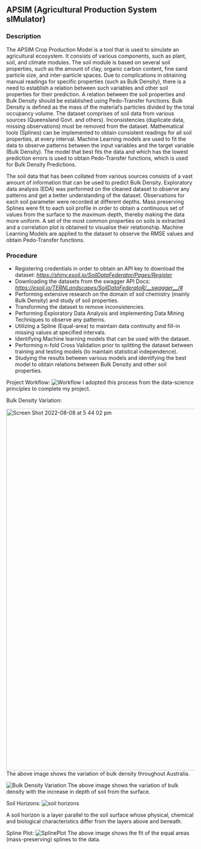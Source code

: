 ## APSIM (Agricultural Production System sIMulator) 

<!------------------->


### Description

The APSIM Crop Production Model is a tool that is used to simulate an agricultural ecosystem. It
consists of various components, such as plant, soil, and climate modules. The soil module is based on
several soil properties, such as the amount of clay, organic carbon content, fine sand particle size, and
inter-particle spaces. Due to complications in obtaining manual readings for specific properties (such
as Bulk Density), there is a need to establish a relation between such variables and other soil properties
for their prediction. A relation between the soil properties and Bulk Density should be established using
Pedo-Transfer functions.
Bulk Density is defined as the mass of the material’s particles divided by the total occupancy volume.
The dataset comprises of soil data from various sources (Queensland Govt. and others). Inconsistencies
(duplicate data, missing observations) must be removed from the dataset. Mathematical tools (Splines)
can be implemented to obtain consistent readings for all soil properties, at every interval. Machine
Learning models are used to fit the data to observe patterns between the input variables and the target
variable (Bulk Density). The model that best fits the data and which has the lowest prediction errors is
used to obtain Pedo-Transfer functions, which is used for Bulk Density Predictions. 

The soil data that has been collated from various sources consists of a vast amount of
information that can be used to predict Bulk Density. Exploratory data analysis (EDA) was performed
on the cleaned dataset to observe any patterns and get a better understanding of the dataset. Observations
for each soil parameter were recorded at different depths. Mass preserving Splines were fit to each soil
profile in order to obtain a continuous set of values from the surface to the maximum depth, thereby
making the data more uniform. A set of the most common properties on soils is extracted and a
correlation plot is obtained to visualise their relationship. Machine Learning Models are applied to the
dataset to observe the RMSE values and obtain Pedo-Transfer functions. 


### Procedure
- Registering credentials in order to obtain an API key to download the dataset: *https://shiny.esoil.io/SoilDataFederator/Pages/Register*
- Downloading the datasets from the swagger API Docs: *https://esoil.io/TERNLandscapes/SoilDataFederatoR/__swagger__/#* 
- Performing extensive research on the domain of soil chemistry (mainly Bulk Density) and study of soil properties. 
- Transforming the dataset to remove inconsistencies.
- Performing Exploratory Data Analysis and implementing Data Mining Techniques to observe any patterns.  
- Utilizing a Spline (Equal-area) to maintain data continuity and fill-in missing values at specified intervals. 
- Identifying Machine learning models that can be used with the dataset. 
- Performing n-fold Cross Validation prior to splitting the dataset between training and testing models (to maintain statistical independence). 
- Studying the results between various models and identifying the best model to obtain relations between Bulk Density and other soil properties. 



Project Workflow: 
![Workflow](https://user-images.githubusercontent.com/31934083/182606796-aa31c493-c5d2-4590-8dd5-846a3bbf4dbe.png)
I adopted this process from the data-science principles to complete my project. 

Bulk Density Variation: 

<img width="963" alt="Screen Shot 2022-08-08 at 5 44 02 pm" src="https://user-images.githubusercontent.com/31934083/183366215-16968dee-55c0-45f8-b659-40cc843af76c.png">
The above image shows the variation of bulk density throughout Australia. 

![Bulk Density Variation](https://user-images.githubusercontent.com/31934083/182607174-4adeacbb-1a9d-4985-8b9b-08c9d89250a1.jpg)
The above image shows the variation of bulk density with the increase in depth of soil from the surface. 

Soil Horizons: 
![soil horizons](https://user-images.githubusercontent.com/31934083/182606820-d2661de2-2dbf-4aa4-b421-a7f6c27ee6a0.jpg)

A soil horizon is a layer parallel to the soil surface whose physical, chemical and biological characteristics differ from the layers above and beneath.

Spline Plot: 
![SplinePlot](https://user-images.githubusercontent.com/31934083/182607095-b23c34c1-c244-4ca9-9b84-f9adaf4659ea.png)
 The above image shows the fit of the equal areas (mass-preserving) splines to the data. 

